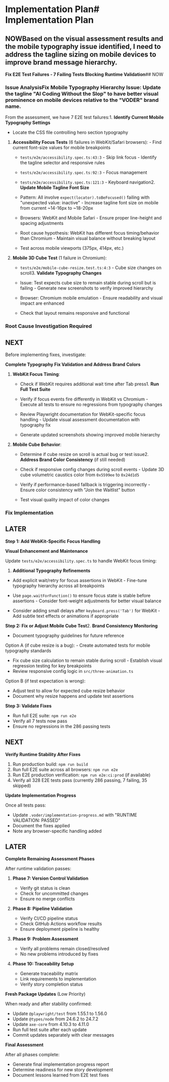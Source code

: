 # Implementation Plan# Implementation Plan



## NOWBased on the visual assessment results and the mobile typography issue identified, I need to address the tagline sizing on mobile devices to improve brand message hierarchy.



**Fix E2E Test Failures - 7 Failing Tests Blocking Runtime Validation**## NOW



### Issue Analysis**Fix Mobile Typography Hierarchy Issue**: Update the tagline "AI Coding Without the Slop" to have better visual prominence on mobile devices relative to the "VODER" brand name.



From the assessment, we have 7 E2E test failures:1. **Identify Current Mobile Typography Settings**

   - Locate the CSS file controlling hero section typography

1. **Accessibility Focus Tests** (6 failures in WebKit/Safari browsers):   - Find current font-size values for mobile breakpoints

   - `tests/e2e/accessibility.spec.ts:43:3` - Skip link focus   - Identify the tagline selector and responsive rules

   - `tests/e2e/accessibility.spec.ts:92:3` - Focus management  

   - `tests/e2e/accessibility.spec.ts:121:3` - Keyboard navigation2. **Update Mobile Tagline Font Size**

   - Pattern: All involve `expect(locator).toBeFocused()` failing with "unexpected value: inactive"   - Increase tagline font size on mobile from current ~14-16px to ~18-20px

   - Browsers: WebKit and Mobile Safari   - Ensure proper line-height and spacing adjustments

   - Root cause hypothesis: WebKit has different focus timing/behavior than Chromium   - Maintain visual balance without breaking layout

   - Test across mobile viewports (375px, 414px, etc.)

2. **Mobile 3D Cube Test** (1 failure in Chromium):

   - `tests/e2e/mobile-cube-resize.test.ts:4:3` - Cube size changes on scroll3. **Validate Typography Changes**

   - Issue: Test expects cube size to remain stable during scroll but is failing   - Generate new screenshots to verify improved hierarchy

   - Browser: Chromium mobile emulation   - Ensure readability and visual impact are enhanced

   - Check that layout remains responsive and functional

### Root Cause Investigation Required

## NEXT

Before implementing fixes, investigate:

**Complete Typography Fix Validation and Address Brand Colors**

1. **WebKit Focus Timing**:

   - Check if WebKit requires additional wait time after Tab press1. **Run Full Test Suite**

   - Verify if focus events fire differently in WebKit vs Chromium   - Execute all tests to ensure no regressions from typography changes

   - Review Playwright documentation for WebKit-specific focus handling   - Update visual assessment documentation with typography fix

   - Generate updated screenshots showing improved mobile hierarchy

2. **Mobile Cube Behavior**:

   - Determine if cube resize on scroll is actual bug or test issue2. **Address Brand Color Consistency** (if still needed)

   - Check if responsive config changes during scroll events   - Update 3D cube volumetric caustics color from `0x5599ee` to `0x24d1d5`

   - Verify if performance-based fallback is triggering incorrectly   - Ensure color consistency with "Join the Waitlist" button

   - Test visual quality impact of color changes

### Fix Implementation

## LATER

**Step 1: Add WebKit-Specific Focus Handling**

**Visual Enhancement and Maintenance**

Update `tests/e2e/accessibility.spec.ts` to handle WebKit focus timing:

1. **Additional Typography Refinements**

- Add explicit wait/retry for focus assertions in WebKit   - Fine-tune typography hierarchy across all breakpoints

- Use `page.waitForFunction()` to ensure focus state is stable before assertions   - Consider font-weight adjustments for better visual balance

- Consider adding small delays after `keyboard.press('Tab')` for WebKit   - Add subtle text effects or animations if appropriate



**Step 2: Fix or Adjust Mobile Cube Test**2. **Brand Consistency Monitoring**

   - Document typography guidelines for future reference

Option A (if cube resize is a bug):   - Create automated tests for mobile typography standards

- Fix cube size calculation to remain stable during scroll   - Establish visual regression testing for key breakpoints
- Review responsive config logic in `src/three-animation.ts`

Option B (if test expectation is wrong):
- Adjust test to allow for expected cube resize behavior
- Document why resize happens and update test assertions

**Step 3: Validate Fixes**

- Run full E2E suite: `npm run e2e`
- Verify all 7 tests now pass
- Ensure no regressions in the 286 passing tests

## NEXT

**Verify Runtime Stability After Fixes**

1. Run production build: `npm run build`
2. Run full E2E suite across all browsers: `npm run e2e`
3. Run E2E production verification: `npm run e2e:ci:prod` (if available)
4. Verify all 328 E2E tests pass (currently 286 passing, 7 failing, 35 skipped)

**Update Implementation Progress**

Once all tests pass:
- Update `.voder/implementation-progress.md` with "RUNTIME VALIDATION: PASSED"
- Document the fixes applied
- Note any browser-specific handling added

## LATER

**Complete Remaining Assessment Phases**

After runtime validation passes:

1. **Phase 7: Version Control Validation**
   - Verify git status is clean
   - Check for uncommitted changes
   - Ensure no merge conflicts

2. **Phase 8: Pipeline Validation**  
   - Verify CI/CD pipeline status
   - Check GitHub Actions workflow results
   - Ensure deployment pipeline is healthy

3. **Phase 9: Problem Assessment**
   - Verify all problems remain closed/resolved
   - No new problems introduced by fixes

4. **Phase 10: Traceability Setup**
   - Generate traceability matrix
   - Link requirements to implementation
   - Verify story completion status

**Fresh Package Updates** (Low Priority)

When ready and after stability confirmed:
- Update `@playwright/test` from 1.55.1 to 1.56.0
- Update `@types/node` from 24.6.2 to 24.7.2  
- Update `axe-core` from 4.10.3 to 4.11.0
- Run full test suite after each update
- Commit updates separately with clear messages

**Final Assessment**

After all phases complete:
- Generate final implementation progress report
- Determine readiness for new story development
- Document lessons learned from E2E test fixes
